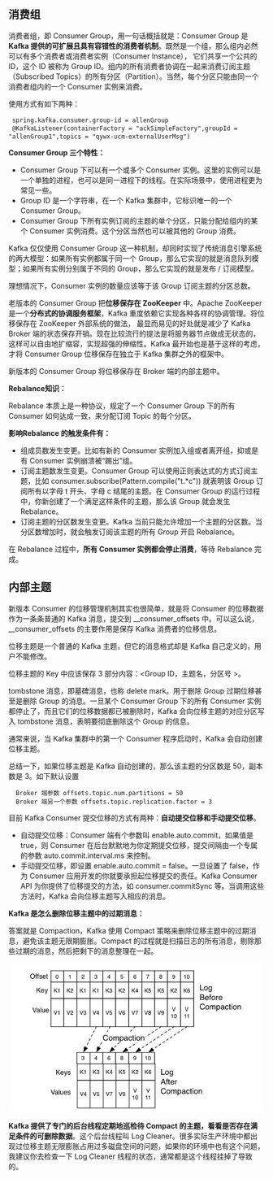 ## 消费组
消费者组，即 Consumer Group，用一句话概括就是：Consumer Group 是 **Kafka 提供的可扩展且具有容错性的消费者机制**。既然是一个组，那么组内必然可以有多个消费者或消费者实例（Consumer Instance），
它们共享一个公共的 ID，这个 ID 被称为 Group ID。组内的所有消费者协调在一起来消费订阅主题（Subscribed Topics）的所有分区（Partition）。当然，每个分区只能由同一个消费者组内的一个 Consumer 实例来消费。

使用方式有如下两种：

     spring.kafka.consumer.group-id = allenGroup
     @KafkaListener(containerFactory = "ackSimpleFactory",groupId = "allenGroup1",topics = "qywx-ucm-externalUserMsg")

**Consumer Group 三个特性：**
* Consumer Group 下可以有一个或多个 Consumer 实例。这里的实例可以是一个单独的进程，也可以是同一进程下的线程。在实际场景中，使用进程更为常见一些。
* Group ID 是一个字符串，在一个 Kafka 集群中，它标识唯一的一个 Consumer Group。
* Consumer Group 下所有实例订阅的主题的单个分区，只能分配给组内的某个 Consumer 实例消费。这个分区当然也可以被其他的 Group 消费。

Kafka 仅仅使用 Consumer Group 这一种机制，却同时实现了传统消息引擎系统的两大模型：如果所有实例都属于同一个 Group，那么它实现的就是消息队列模型；如果所有实例分别属于不同的 Group，那么它实现的就是发布 / 订阅模型。

理想情况下，Consumer 实例的数量应该等于该 Group 订阅主题的分区总数。

老版本的 Consumer Group 把**位移保存在 ZooKeeper** 中。Apache ZooKeeper 是一个**分布式的协调服务框架**，Kafka 重度依赖它实现各种各样的协调管理。将位移保存在 ZooKeeper 外部系统的做法，
最显而易见的好处就是减少了 Kafka Broker 端的状态保存开销。现在比较流行的提法是将服务器节点做成无状态的，这样可以自由地扩缩容，实现超强的伸缩性。Kafka 最开始也是基于这样的考虑，
才将 Consumer Group 位移保存在独立于 Kafka 集群之外的框架中。

新版本的 Consumer Group 将位移保存在 Broker 端的内部主题中。

**Rebalance知识：**

Rebalance 本质上是一种协议，规定了一个 Consumer Group 下的所有 Consumer 如何达成一致，来分配订阅 Topic 的每个分区。

**影响Rebalance 的触发条件有：**
- 组成员数发生变更。比如有新的 Consumer 实例加入组或者离开组，抑或是有 Consumer 实例崩溃被“踢出”组。
- 订阅主题数发生变更。Consumer Group 可以使用正则表达式的方式订阅主题，比如 consumer.subscribe(Pattern.compile("t.*c")) 就表明该 Group 订阅所有以字母 t 开头、字母 c 结尾的主题。在 Consumer Group 的运行过程中，你新创建了一个满足这样条件的主题，那么该 Group 就会发生 Rebalance。
- 订阅主题的分区数发生变更。Kafka 当前只能允许增加一个主题的分区数。当分区数增加时，就会触发订阅该主题的所有 Group 开启 Rebalance。

在 Rebalance 过程中，**所有 Consumer 实例都会停止消费**，等待 Rebalance 完成。

## 内部主题
新版本 Consumer 的位移管理机制其实也很简单，就是将 Consumer 的位移数据作为一条条普通的 Kafka 消息，提交到 __consumer_offsets 中。可以这么说，__consumer_offsets 的主要作用是保存 Kafka 消费者的位移信息。

位移主题是一个普通的 Kafka 主题，但它的消息格式却是 Kafka 自己定义的，用户不能修改。

位移主题的 Key 中应该保存 3 部分内容：<Group ID，主题名，分区号 >。

tombstone 消息，即墓碑消息，也称 delete mark。用于删除 Group 过期位移甚至是删除 Group 的消息。一旦某个 Consumer Group 下的所有 Consumer 实例都停止了，而且它们的位移数据都已被删除时，Kafka 会向位移主题的对应分区写入 tombstone 消息，表明要彻底删除这个 Group 的信息。

通常来说，当 Kafka 集群中的第一个 Consumer 程序启动时，Kafka 会自动创建位移主题。

总结一下，如果位移主题是 Kafka 自动创建的，那么该主题的分区数是 50，副本数是 3。如下默认设置

      Broker 端参数 offsets.topic.num.partitions = 50
      Broker 端另一个参数 offsets.topic.replication.factor = 3

目前 Kafka Consumer 提交位移的方式有两种：**自动提交位移和手动提交位移**。

- 自动提交位移：Consumer 端有个参数叫 enable.auto.commit，如果值是 true，则 Consumer 在后台默默地为你定期提交位移，提交间隔由一个专属的参数 auto.commit.interval.ms 来控制。
- 手动提交位移，即设置 enable.auto.commit = false。一旦设置了 false，作为 Consumer 应用开发的你就要承担起位移提交的责任。Kafka Consumer API 为你提供了位移提交的方法，如 consumer.commitSync 等。当调用这些方法时，Kafka 会向位移主题写入相应的消息。

**Kafka 是怎么删除位移主题中的过期消息：**

答案就是 Compaction，Kafka 使用 Compact 策略来删除位移主题中的过期消息，避免该主题无限期膨胀。Compact 的过程就是扫描日志的所有消息，剔除那些过期的消息，然后把剩下的消息整理在一起。

![](./images/Compact.webp)

**Kafka 提供了专门的后台线程定期地巡检待 Compact 的主题，看看是否存在满足条件的可删除数据**。这个后台线程叫 Log Cleaner。很多实际生产环境中都出现过位移主题无限膨胀占用过多磁盘空间的问题，如果你的环境中也有这个问题，我建议你去检查一下 Log Cleaner 线程的状态，通常都是这个线程挂掉了导致的。






